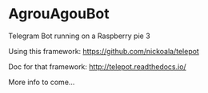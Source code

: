 # AgrouAgouBot
Telegram Bot running on a Raspberry pie 3


Using this framework: https://github.com/nickoala/telepot

Doc for that framework: http://telepot.readthedocs.io/

More info to come...
